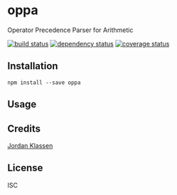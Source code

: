 # oppa

Operator Precedence Parser for Arithmetic

[![build status](https://secure.travis-ci.org/forivall/oppa.svg)](http://travis-ci.org/forivall/oppa)
[![dependency status](https://david-dm.org/forivall/oppa.svg)](https://david-dm.org/forivall/oppa)
[![coverage status](https://coveralls.io/repos/github/forivall/oppa/badge.svg)](https://coveralls.io/github/forivall/oppa)

## Installation

```
npm install --save oppa
```

## Usage

## Credits
[Jordan Klassen](https://github.com/forivall/)

## License

ISC
